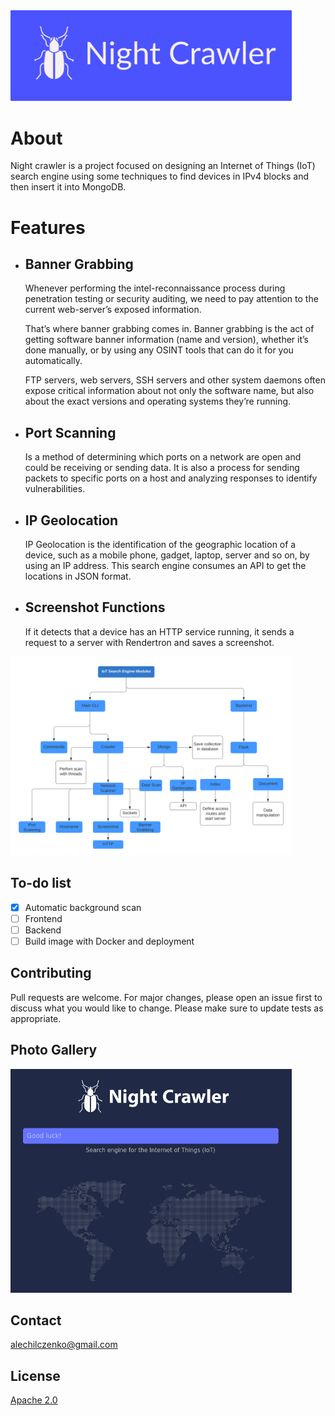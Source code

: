 <img src="image.png" width="450" />

# About

Night crawler is a project focused on designing an Internet of Things (IoT) search engine using some techniques to find devices in IPv4 blocks and then insert it into MongoDB.

# Features

- ## Banner Grabbing

  Whenever performing the intel-reconnaissance process during penetration testing or security auditing, we need to pay attention to the current web-server’s exposed information.

  That’s where banner grabbing comes in. Banner grabbing is the act of getting software banner information (name and version), whether it’s done manually, or by using any OSINT tools that can do it for you automatically.

  FTP servers, web servers, SSH servers and other system daemons often expose critical information about not only the software name, but also about the exact versions and operating systems they’re running.

- ## Port Scanning

  Is a method of determining which ports on a network are open and could be receiving or sending data. It is also a process for sending packets to specific ports on a host and analyzing responses to identify vulnerabilities.

- ## IP Geolocation
  IP Geolocation is the identification of the geographic location of a device, such as a mobile phone, gadget, laptop, server and so on, by using an IP address.
  This search engine consumes an API to get the locations in JSON format.
- ## Screenshot Functions
  If it detects that a device has an HTTP service running, it sends a request to a server with Rendertron and saves a screenshot.
<img src="images/iot.svg" width="450" />

## To-do list

- [x] Automatic background scan
- [ ] Frontend
- [ ] Backend
- [ ] Build image with Docker and deployment

## Contributing

Pull requests are welcome. For major changes, please open an issue first to discuss what you would like to change.
Please make sure to update tests as appropriate.

## Photo Gallery

<img src="images/screenshot1.png" width="450" />

## Contact

alechilczenko@gmail.com

## License

[Apache 2.0](http://www.apache.org/licenses/LICENSE-2.0.html)
